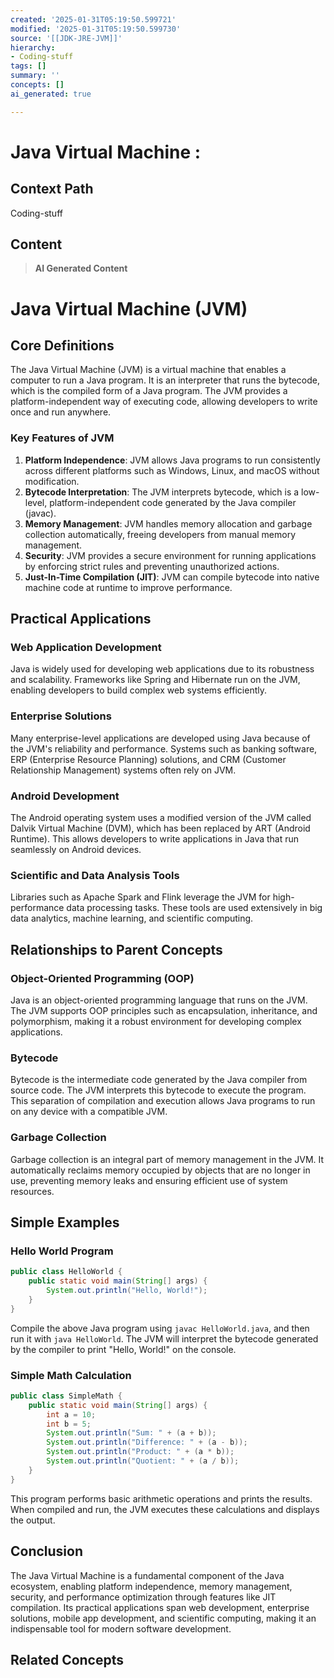 ```yaml
---
created: '2025-01-31T05:19:50.599721'
modified: '2025-01-31T05:19:50.599730'
source: '[[JDK-JRE-JVM]]'
hierarchy:
- Coding-stuff
tags: []
summary: ''
concepts: []
ai_generated: true

---
```


# Java Virtual Machine :

## Context Path
Coding-stuff

## Content
> **AI Generated Content**
 # Java Virtual Machine (JVM)

## Core Definitions

The Java Virtual Machine (JVM) is a virtual machine that enables a computer to run a Java program. It is an interpreter that runs the bytecode, which is the compiled form of a Java program. The JVM provides a platform-independent way of executing code, allowing developers to write once and run anywhere.

### Key Features of JVM

1. **Platform Independence**: JVM allows Java programs to run consistently across different platforms such as Windows, Linux, and macOS without modification.
2. **Bytecode Interpretation**: The JVM interprets bytecode, which is a low-level, platform-independent code generated by the Java compiler (javac).
3. **Memory Management**: JVM handles memory allocation and garbage collection automatically, freeing developers from manual memory management.
4. **Security**: JVM provides a secure environment for running applications by enforcing strict rules and preventing unauthorized actions.
5. **Just-In-Time Compilation (JIT)**: JVM can compile bytecode into native machine code at runtime to improve performance.

## Practical Applications

### Web Application Development
Java is widely used for developing web applications due to its robustness and scalability. Frameworks like Spring and Hibernate run on the JVM, enabling developers to build complex web systems efficiently.

### Enterprise Solutions
Many enterprise-level applications are developed using Java because of the JVM's reliability and performance. Systems such as banking software, ERP (Enterprise Resource Planning) solutions, and CRM (Customer Relationship Management) systems often rely on JVM.

### Android Development
The Android operating system uses a modified version of the JVM called Dalvik Virtual Machine (DVM), which has been replaced by ART (Android Runtime). This allows developers to write applications in Java that run seamlessly on Android devices.

### Scientific and Data Analysis Tools
Libraries such as Apache Spark and Flink leverage the JVM for high-performance data processing tasks. These tools are used extensively in big data analytics, machine learning, and scientific computing.

## Relationships to Parent Concepts

### Object-Oriented Programming (OOP)
Java is an object-oriented programming language that runs on the JVM. The JVM supports OOP principles such as encapsulation, inheritance, and polymorphism, making it a robust environment for developing complex applications.

### Bytecode
Bytecode is the intermediate code generated by the Java compiler from source code. The JVM interprets this bytecode to execute the program. This separation of compilation and execution allows Java programs to run on any device with a compatible JVM.

### Garbage Collection
Garbage collection is an integral part of memory management in the JVM. It automatically reclaims memory occupied by objects that are no longer in use, preventing memory leaks and ensuring efficient use of system resources.

## Simple Examples

### Hello World Program
```java
public class HelloWorld {
    public static void main(String[] args) {
        System.out.println("Hello, World!");
    }
}
```
Compile the above Java program using `javac HelloWorld.java`, and then run it with `java HelloWorld`. The JVM will interpret the bytecode generated by the compiler to print "Hello, World!" on the console.

### Simple Math Calculation
```java
public class SimpleMath {
    public static void main(String[] args) {
        int a = 10;
        int b = 5;
        System.out.println("Sum: " + (a + b));
        System.out.println("Difference: " + (a - b));
        System.out.println("Product: " + (a * b));
        System.out.println("Quotient: " + (a / b));
    }
}
```
This program performs basic arithmetic operations and prints the results. When compiled and run, the JVM executes these calculations and displays the output.

## Conclusion

The Java Virtual Machine is a fundamental component of the Java ecosystem, enabling platform independence, memory management, security, and performance optimization through features like JIT compilation. Its practical applications span web development, enterprise solutions, mobile app development, and scientific computing, making it an indispensable tool for modern software development.

## Related Concepts
